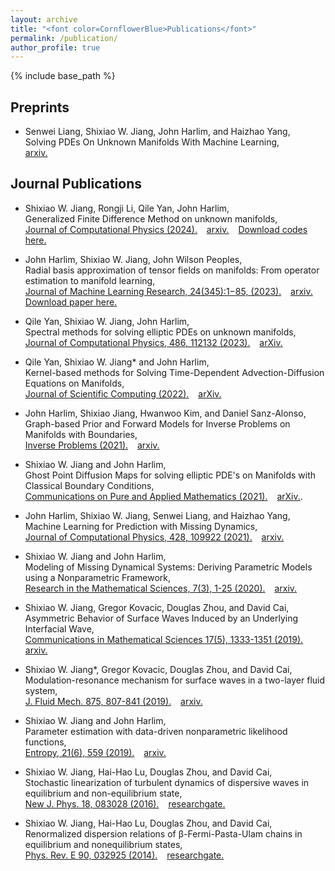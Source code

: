 ```yaml
---
layout: archive
title: "<font color=CornflowerBlue>Publications</font>"
permalink: /publication/
author_profile: true
---
```


{% include base_path %}

## Preprints

* Senwei Liang, Shixiao W. Jiang, John Harlim, and Haizhao Yang, <br>
Solving PDEs On Unknown Manifolds With Machine Learning, <br>
[arxiv.](https://arxiv.org/abs/2106.06682) 

## Journal Publications

* Shixiao W. Jiang, Rongji Li, Qile Yan, John Harlim, <br>
Generalized Finite Difference Method on unknown manifolds, <br>
[Journal of Computational Physics (2024).](https://www.sciencedirect.com/science/article/abs/pii/S0021999124000615) &ensp;
[arxiv.](https://arxiv.org/abs/2307.07617) &ensp;
[Download codes here.](https://github.com/willingjiang/willingjiang.github.io/blob/25283de9192c8cb3010ec362fb4ab8fb85ac7847/files/GFDM_three_examples_v1_publishCode.zip)

* John Harlim, Shixiao W. Jiang, John Wilson Peoples, <br>
Radial basis approximation of tensor fields on manifolds: From operator estimation to manifold learning, <br>
[Journal of Machine Learning Research, 24(345):1−85, (2023).](https://www.jmlr.org/papers/v24/22-1193.html) &ensp;
[arxiv.](https://arxiv.org/abs/2208.08369v1) &ensp; 
[Download paper here.](http://willingjiang.github.io/files/Harlim_Jiang_Peoples_2023_JMLR.pdf)

* Qile Yan, Shixiao W. Jiang, John Harlim, <br> 
Spectral methods for solving elliptic PDEs on unknown manifolds, <br> 
[Journal of Computational Physics, 486, 112132 (2023).](https://www.sciencedirect.com/science/article/abs/pii/S0021999123002279) &ensp;
[arXiv.](https://arxiv.org/abs/2210.10527)

* Qile Yan, Shixiao W. Jiang* and John Harlim, <br>
Kernel-based methods for Solving Time-Dependent Advection-Diffusion Equations on Manifolds, <br>
[Journal of Scientific Computing (2022).](https://link.springer.com/article/10.1007/s10915-022-02045-w) &ensp;
[arXiv.](https://arxiv.org/abs/2105.13835) 

* John Harlim, Shixiao Jiang, Hwanwoo Kim, and Daniel Sanz-Alonso, <br>
Graph-based Prior and Forward Models for Inverse Problems on Manifolds with Boundaries, <br>
[Inverse Problems (2021).](https://iopscience.iop.org/article/10.1088/1361-6420/ac3994) &ensp; [arxiv.](https://arxiv.org/pdf/2106.06787.pdf)

* Shixiao W. Jiang and John Harlim, <br>
Ghost Point Diffusion Maps for solving elliptic PDE's on Manifolds with Classical Boundary Conditions, <br>
[Communications on Pure and Applied Mathematics (2021).](https://onlinelibrary.wiley.com/doi/abs/10.1002/cpa.22035) &ensp; [arXiv.](https://arxiv.org/abs/2006.04002). 

* John Harlim, Shixiao W. Jiang, Senwei Liang, and Haizhao Yang, <br>
Machine Learning for Prediction with Missing Dynamics, <br>
[Journal of Computational Physics, 428, 109922 (2021).](http://dx.doi.org/10.1016/j.jcp.2020.109922) &ensp; [arxiv.](https://arxiv.org/abs/1910.05861)

* Shixiao W. Jiang and John Harlim, <br>
Modeling of Missing Dynamical Systems: Deriving Parametric Models using a Nonparametric Framework, <br>
[Research in the Mathematical Sciences, 7(3), 1-25 (2020).](https://link.springer.com/article/10.1007/s40687-020-00217-4) &ensp; [arxiv.](https://arxiv.org/abs/1905.08082)

* Shixiao W. Jiang, Gregor Kovacic, Douglas Zhou, and David Cai, <br>
Asymmetric Behavior of Surface Waves Induced by an Underlying Interfacial Wave, <br>
[Communications in Mathematical Sciences 17(5), 1333-1351 (2019).](http://dx.doi.org/10.4310/CMS.2019.v17.n5.a8) &ensp; [arxiv.](https://arxiv.org/abs/1907.11279)

* Shixiao W. Jiang*, Gregor Kovacic, Douglas Zhou, and David Cai, <br>
Modulation-resonance mechanism for surface waves in a two-layer fluid system, <br>
[J. Fluid Mech. 875, 807-841 (2019).](https://www.cambridge.org/core/journals/journal-of-fluid-mechanics/article/modulationresonance-mechanism-for-surface-waves-in-a-twolayer-fluid-system/ACDD2EC34DC4D9311ECA4F7AB5071FD0) &ensp; [arxiv.](https://arxiv.org/pdf/1905.11344.pdf)

* Shixiao W. Jiang and John Harlim, <br>
Parameter estimation with data-driven nonparametric likelihood functions, <br>
[Entropy, 21(6), 559 (2019).](https://www.mdpi.com/1099-4300/21/6/559) &ensp; [arxiv.](https://arxiv.org/abs/1804.03272)

* Shixiao W. Jiang, Hai-Hao Lu, Douglas Zhou, and David Cai, <br>
Stochastic linearization of turbulent dynamics of dispersive waves in equilibrium and non-equilibrium state, <br>
[New J. Phys. 18, 083028 (2016).](https://iopscience.iop.org/article/10.1088/1367-2630/18/8/083028/meta) &ensp; [researchgate.](https://www.researchgate.net/publication/306005870_Stochastic_linearization_of_turbulent_dynamics_of_dispersive_waves_in_equilibrium_and_non-equilibrium_state)

* Shixiao W. Jiang, Hai-Hao Lu, Douglas Zhou, and David Cai, <br>
Renormalized dispersion relations of β-Fermi-Pasta-Ulam chains in equilibrium and nonequilibrium states, <br>
[Phys. Rev. E 90, 032925 (2014).](http://dx.doi.org/10.1103/PhysRevE.90.032925) &ensp; [researchgate.](https://www.researchgate.net/publication/266676392_Renormalized_dispersion_relations_of_b-Fermi-Pasta-Ulam_chains_in_equilibrium_and_nonequilibrium_states)

